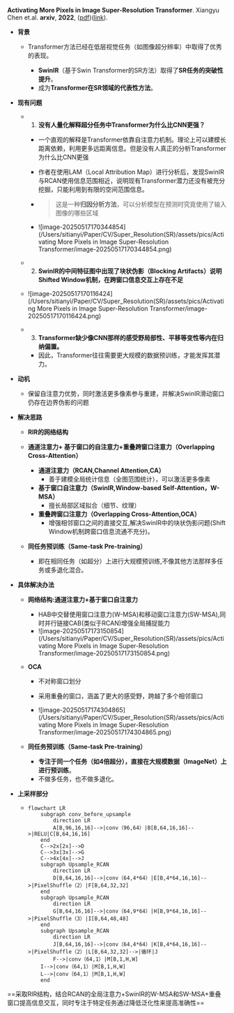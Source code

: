 **Activating More Pixels in Image Super-Resolution Transformer**. Xiangyu Chen et.al. **arxiv**, **2022**, ([pdf](assets/pdfs/Activating_More_Pixels_in_Image_Super-Resolution_Transformer.pdf))([link](http://arxiv.org/abs/2205.04437v3)).

- **背景**

  - Transformer方法已经在低层视觉任务（如图像超分辨率）中取得了优秀的表现。

    - **SwinIR**（基于Swin Transformer的SR方法）取得了**SR任务的突破性提升**。
    - 成为**Transformer在SR领域的代表性方法**。

    

- **现有问题**

  - 1. **没有人量化解释超分任务中Transformer为什么比CNN更强？**

    - 一个直观的解释是Transformer依靠自注意力机制。理论上可以建模长距离依赖，利用更多远距离信息。但是没有人真正的分析Transformer为什么比CNN更强
    
    - 作者在使用LAM（Local Attribution Map）进行分析后，发现SwinIR与RCAN使用信息范围相近，说明现有Transformer潜力还没有被充分挖掘，只能利用到有限的空间范围信息。
    
    - > 这是一种**归因分析方法**，可以分析模型在预测时究竟使用了输入图像的哪些区域
    
    - ![image-20250517170344854](/Users/sitianyi/Paper/CV/Super_Resolution(SR)/assets/pics/Activating More Pixels in lmage Super-Resolution Transformer/image-20250517170344854.png)

  - 2. **SwinIR的中间特征图中出现了块状伪影（Blocking Artifacts）说明Shifted Window机制，在跨窗口信息交互上存在不足**

  - ![image-20250517170116424](/Users/sitianyi/Paper/CV/Super_Resolution(SR)/assets/pics/Activating More Pixels in lmage Super-Resolution Transformer/image-20250517170116424.png)

  - 3. **Transformer缺少像CNN那样的感受野局部性、平移等变性等内在归纳偏置。**

    - 因此，Transformer往往需要更大规模的数据预训练，才能发挥其潜力。

- **动机**

  - 保留自注意力优势，同时激活更多像素参与重建，并解决SwinIR滑动窗口仍存在边界伪影的问题

- **解决思路**

  - **RIR的网络结构**

  - **通道注意力+ 基于窗口的自注意力+重叠跨窗口注意力（Overlapping Cross-Attention）**
     -  **通道注意力（RCAN,Channel Attention,CA）**
        -  善于建模全局统计信息（全图范围统计），可以激活更多像素
     -  **基于窗口自注意力（SwinIR,Window-based Self-Attention，W-MSA）**
        -  擅长局部区域拟合（细节、纹理）
     -  **重叠跨窗口注意力（Overlapping Cross-Attention,OCA）**
        -  增强相邻窗口之间的直接交互,解决SwinIR中的块状伪影问题(Shift Window机制跨窗口信息流通不充分)。

  - **同任务预训练（Same-task Pre-training）**
    - 即在相同任务（如超分）上进行大规模预训练,不像其他方法那样多任务或多退化混合。

- **具体解决办法**

  - **网络结构:通道注意力+基于窗口自注意力**
    - HAB中交替使用窗口注意力(W-MSA)和移动窗口注意力(SW-MSA),同时并行链接CAB(类似于RCAN)增强全局捕捉能力
    - ![image-20250517173150854](/Users/sitianyi/Paper/CV/Super_Resolution(SR)/assets/pics/Activating More Pixels in lmage Super-Resolution Transformer/image-20250517173150854.png)

  - **OCA**

    - 不对称窗口划分

    - 采用重叠的窗口，涵盖了更大的感受野，跨越了多个相邻窗口

    - ![image-20250517174304865](/Users/sitianyi/Paper/CV/Super_Resolution(SR)/assets/pics/Activating More Pixels in lmage Super-Resolution Transformer/image-20250517174304865.png)


  - **同任务预训练（Same-task Pre-training）**

    - **专注于同一个任务（如4倍超分），直接在大规模数据（ImageNet）上进行预训练**。
    - 不做多任务，也不做多退化。

- **上采样部分**

  - ```mermaid
    flowchart LR
    	subgraph conv_before_upsample
    		direction LR
    		A[B,96,16,16]-->|conv（96,64）|B[B,64,16,16]-->|RELU|C[B,64,16,16]
    	end
    	C-->2x[2x]-->D
    	C-->3x[3x]-->G
    	C-->4x[4x]-->J
    	subgraph Upsample_RCAN
    		direction LR
    		D[B,64,16,16]-->|conv（64,4*64）|E[B,4*64,16,16]-->|PixelShuffle（2）|F[B,64,32,32]
    	end
    	subgraph Upsample_RCAN
    		direction LR
    		G[B,64,16,16]-->|conv（64,9*64）|H[B,9*64,16,16]-->|PixelShuffle（3）|I[B,64,48,48]
    	end
    	subgraph Upsample_RCAN
    		direction LR
    		J[B,64,16,16]-->|conv（64,4*64）|K[B,4*64,16,16]-->|PixelShuffle（2）|L[B,64,32,32]-->|循环|J
    		F-->|conv（64,1）|M[B,1,H,W]
        I-->|conv（64,1）|M[B,1,H,W]
        L-->|conv（64,1）|M[B,1,H,W]
    	end
    
    ```

    


==采取RIR结构，结合RCAN的全局注意力+SwinIR的W-MSA和SW-MSA+重叠窗口提高信息交互，同时专注于特定任务通过降低泛化性来提高准确性==

